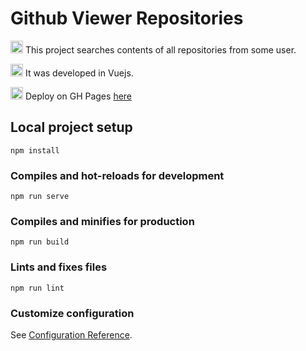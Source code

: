 # Github Viewer Repositories

<img src="https://cdn-icons-png.flaticon.com/512/3176/3176396.png"  width="20" height="20"> This project searches contents of all repositories from some user. 

<img src="https://img.icons8.com/color/256/vue-js.png"  width="20" height="20"> It was developed in Vuejs. 


<img src="https://cdn-icons-png.flaticon.com/512/4334/4334058.png"  width="20" height="20">  Deploy on GH Pages [here](https://ovictorprata.github.io/github_viewer_in_vue/)

## Local project setup
```
npm install
```

### Compiles and hot-reloads for development
```
npm run serve
```

### Compiles and minifies for production
```
npm run build
```

### Lints and fixes files
```
npm run lint
```

### Customize configuration
See [Configuration Reference](https://cli.vuejs.org/config/).
